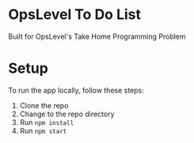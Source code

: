 # OpsLevel To Do List 
Built for OpsLevel's Take Home Programming Problem

# Setup
To run the app locally, follow these steps:
1. Clone the repo
2. Change to the repo directory
3. Run `npm install`
4. Run `npm start`
